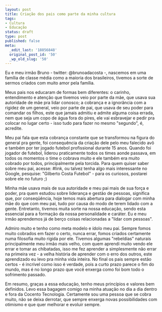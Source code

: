 ```yaml
---
layout: post
title: Criação dos pais como parte da minha cultura
tags:
- Cultura
- Educação
status: draft
type: post
published: false
meta:
  _edit_last: '18856848'
  original_post_id: '50'
  _wp_old_slug: '50'
---
```

Eu e meu irmão Bruno - twitter: @brunoadacosta -, nascemos em uma família de classe média como a maioria dos brasileiros, tivemos a sorte de sermos criados com muito amor pela família.

Meus pais nos educaram de formas bem diferentes: o carinho, entendimento e atenção que tivemos veio por parte da mãe, que usava sua autoridade de mãe pra lidar conosco; a cobrança e a ignorância com a rigidez de um general, veio por parte de pai, que usava de seu poder para comandar os filhos, este que jamais admitiu e admite alguma coisa errada, nem que seja um copo de água fora do pires, ele vai esbravejar e pedir pra colocar no lugar certo - isso tudo para fazer no mesmo "segundo", é, acredite.

Meu pai fala que esta cobrança constante que se transformou na figura do general pra gente, foi consequência da criação dele pelo meu falecido avô e também por ter jogado futebol profissional durante 15 anos. Quando foi jogador de futebol, liderou praticamente todos os times aonde passava, em todos os momentos o time o cobrava muito e ele também era muito cobrado por todos, principalmente pela torcida. Para quem quiser saber sobre meu pai, acesse: #link, ou talvez tenha algo mais interessante no Google, pesquise: "Gilberto Costa Futebol" - para os curiosos, postarei sobre ele no futuro ;)

Minha mãe usava mais de sua autoridade e meu pai mais de sua força e poder, pra quem estudou sobre liderança e gestão de pessoas, significa que, por conseqüência, hoje temos mais abertura para dialogar com minha mãe do que com meu pai, tudo por causa do modo de terem lidado com a gente. Entretanto, tivemos muita sorte na nossa educação, sendo esta essencial para a formação da nossa personalidade e caráter. Eu e meu irmão aprendemos já de berço coisas relacionadas a "lidar com pessoas".

Admiro muito e tenho como meta modelo e ídolo meu pai. Sempre fomos muito cobrados em fazer o certo, nunca errar, fomos criados certamente numa filosofia muito rígida por ele. Tivemos algumas "rebeldias" naturais principalmente meu irmão mais velho, com quem aprendi muito vendo ele errar e tomar as chibatadas, isso me fez aprender a simplesmente não errar na primeira vez - a velha história de aprender com o erro dos outros, este aprendizado eu levo pra minha vida inteira. No final os pais sempre estão certos - é incrível como isso é verdade, pois a curto prazo parece o fim do mundo, mas é no longo prazo que você enxerga como foi bom todo o sofrimento passado.

Em resumo, graças a essa educação, tenho meus princípios e valores bem definidos. Levo essa bagagem comigo na minha atuação no dia a dia dentro e fora da Cocento Tecnologia. Certamente sou uma pessoa que se cobra muito, não se deixa derrotar, que sempre enxerga novas possibilidades com otimismo e que quer melhorar e evoluir sempre.
